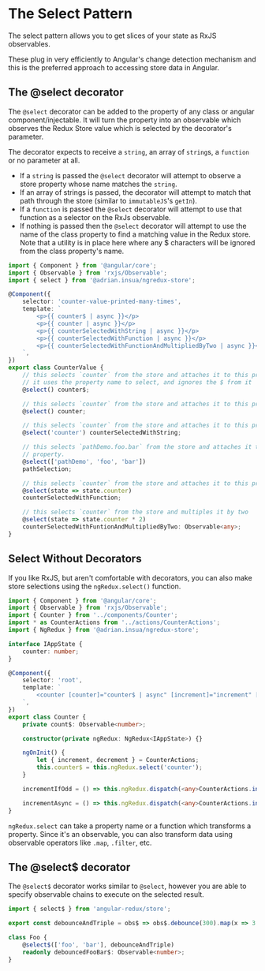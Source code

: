 # The Select Pattern

The select pattern allows you to get slices of your state as RxJS observables.

These plug in very efficiently to Angular's change detection mechanism and this is the
preferred approach to accessing store data in Angular.

## The @select decorator

The `@select` decorator can be added to the property of any class or angular
component/injectable. It will turn the property into an observable which observes
the Redux Store value which is selected by the decorator's parameter.

The decorator expects to receive a `string`, an array of `string`s, a `function` or no
parameter at all.

-   If a `string` is passed the `@select` decorator will attempt to observe a store
    property whose name matches the `string`.
-   If an array of strings is passed, the decorator will attempt to match that path
    through the store (similar to `immutableJS`'s `getIn`).
-   If a `function` is passed the `@select` decorator will attempt to use that function
    as a selector on the RxJs observable.
-   If nothing is passed then the `@select` decorator will attempt to use the name of the class property to find a matching value in the Redux store. Note that a utility is in place here where any \$ characters will be ignored from the class property's name.

```typescript
import { Component } from '@angular/core';
import { Observable } from 'rxjs/Observable';
import { select } from '@adrian.insua/ngredux-store';

@Component({
    selector: 'counter-value-printed-many-times',
    template: `
        <p>{{ counter$ | async }}</p>
        <p>{{ counter | async }}</p>
        <p>{{ counterSelectedWithString | async }}</p>
        <p>{{ counterSelectedWithFunction | async }}</p>
        <p>{{ counterSelectedWithFunctionAndMultipliedByTwo | async }}</p>
    `,
})
export class CounterValue {
    // this selects `counter` from the store and attaches it to this property
    // it uses the property name to select, and ignores the $ from it
    @select() counter$;

    // this selects `counter` from the store and attaches it to this property
    @select() counter;

    // this selects `counter` from the store and attaches it to this property
    @select('counter') counterSelectedWithString;

    // this selects `pathDemo.foo.bar` from the store and attaches it to this
    // property.
    @select(['pathDemo', 'foo', 'bar'])
    pathSelection;

    // this selects `counter` from the store and attaches it to this property
    @select(state => state.counter)
    counterSelectedWithFunction;

    // this selects `counter` from the store and multiples it by two
    @select(state => state.counter * 2)
    counterSelectedWithFuntionAndMultipliedByTwo: Observable<any>;
}
```

## Select Without Decorators

If you like RxJS, but aren't comfortable with decorators, you can also make
store selections using the `ngRedux.select()` function.

```typescript
import { Component } from '@angular/core';
import { Observable } from 'rxjs/Observable';
import { Counter } from '../components/Counter';
import * as CounterActions from '../actions/CounterActions';
import { NgRedux } from '@adrian.insua/ngredux-store';

interface IAppState {
    counter: number;
}

@Component({
    selector: 'root',
    template: `
        <counter [counter]="counter$ | async" [increment]="increment" [decrement]="decrement"> </counter>
    `,
})
export class Counter {
    private count$: Observable<number>;

    constructor(private ngRedux: NgRedux<IAppState>) {}

    ngOnInit() {
        let { increment, decrement } = CounterActions;
        this.counter$ = this.ngRedux.select('counter');
    }

    incrementIfOdd = () => this.ngRedux.dispatch(<any>CounterActions.incrementIfOdd());

    incrementAsync = () => this.ngRedux.dispatch(<any>CounterActions.incrementAsync());
}
```

`ngRedux.select` can take a property name or a function which transforms a property.
Since it's an observable, you can also transform data using observable operators like
`.map`, `.filter`, etc.

## The @select\$ decorator

The `@select$` decorator works similar to `@select`, however you are able to specify observable chains to execute on the selected result.

```typescript
import { select$ } from 'angular-redux/store';

export const debounceAndTriple = obs$ => obs$.debounce(300).map(x => 3 * x);

class Foo {
    @select$(['foo', 'bar'], debounceAndTriple)
    readonly debouncedFooBar$: Observable<number>;
}
```
